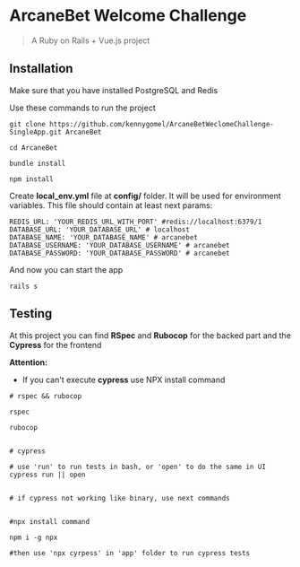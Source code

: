 # ArcaneBet Welcome Challenge

> A Ruby on Rails + Vue.js project

## Installation
 
Make sure that you have installed PostgreSQL and Redis

Use these commands to run the project

```
git clone https://github.com/kennygomel/ArcaneBetWeclomeChallenge-SingleApp.git ArcaneBet

cd ArcaneBet

bundle install

npm install
```

Create **local_env.yml** file at **config/** folder.
It will be used for environment variables.
This file should contain at least next params:

```
REDIS_URL: 'YOUR_REDIS_URL_WITH_PORT' #redis://localhost:6379/1
DATABASE_URL: 'YOUR_DATABASE_URL' # localhost
DATABASE_NAME: 'YOUR_DATABASE_NAME' # arcanebet
DATABASE_USERNAME: 'YOUR_DATABASE_USERNAME' # arcanebet
DATABASE_PASSWORD: 'YOUR_DATABASE_PASSWORD' # arcanebet
```

And now you can start the app

```
rails s
```

## Testing

At this project you can find **RSpec** and **Rubocop** for the backed part and the **Cypress** for the frontend

**Attention:**
- If you can't execute **cypress** use NPX install command

```
# rspec && rubocop

rspec

rubocop


# cypress

# use 'run' to run tests in bash, or 'open' to do the same in UI
cypress run || open


# if cypress not working like binary, use next commands


#npx install command

npm i -g npx

#then use 'npx cyrpess' in 'app' folder to run cypress tests

```
